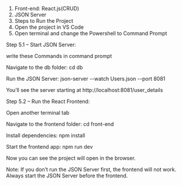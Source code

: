 
1. Front-end: React.js(CRUD)
2. JSON Server
3. Steps to Run the Project
4. Open the project in VS Code
5. Open terminal and change the Powershell to Command Prompt

Step 5.1 – Start JSON Server:

write these Commands in command prompt

Navigate to the db folder:
cd db

Run the JSON Server:
json-server --watch Users.json --port 8081

You’ll see the server starting at http://localhost:8081/user_details

Step 5.2 – Run the React Frontend:

Open another terminal tab

Navigate to the frontend folder:
cd front-end

Install dependencies:
npm install

Start the frontend app:
npm run dev

Now you can see the project will open in the browser.

Note:
If you don’t run the JSON Server first, the frontend will not work.
Always start the JSON Server before the frontend.

